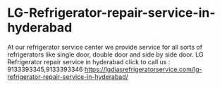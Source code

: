 # LG-Refrigerator-repair-service-in-hyderabad
At our refrigerator service center we provide service for all sorts of refrigerators like single door, double door and side by side door. LG Refrigerator repair service in hyderabad click to call us : 9133393345,9133393346 https://lgdiasrefrigeratorservice.com/lg-refrigerator-repair-service-in-hyderabad/
